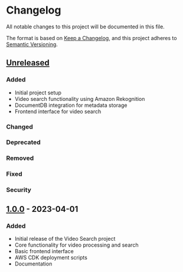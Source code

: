 # Changelog

All notable changes to this project will be documented in this file.

The format is based on [Keep a Changelog](https://keepachangelog.com/en/1.0.0/),
and this project adheres to [Semantic Versioning](https://semver.org/spec/v2.0.0.html).

## [Unreleased]

### Added
- Initial project setup
- Video search functionality using Amazon Rekognition
- DocumentDB integration for metadata storage
- Frontend interface for video search

### Changed

### Deprecated

### Removed

### Fixed

### Security

## [1.0.0] - 2023-04-01

### Added
- Initial release of the Video Search project
- Core functionality for video processing and search
- Basic frontend interface
- AWS CDK deployment scripts
- Documentation

[Unreleased]: https://github.com/yourusername/video-search/compare/v1.0.0...HEAD
[1.0.0]: https://github.com/yourusername/video-search/releases/tag/v1.0.0
